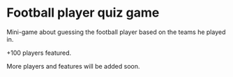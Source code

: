# Football player quiz game

Mini-game about guessing the football player based on the teams he played in.

+100 players featured. 

More players and features will be added soon.
